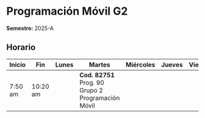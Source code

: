 # Programación Móvil G2

**Semestre:** 2025-A

## Horario

| Inicio  | Fin    | Lunes | Martes                            | Miércoles | Jueves | Viernes |
|---------|--------|-------|---------------------------------|-----------|--------|---------|
| 7:50 am | 10:20 am |       | **Cod. 82751** Prog. 90 Grupo 2 Programación Móvil |           |        |         |
